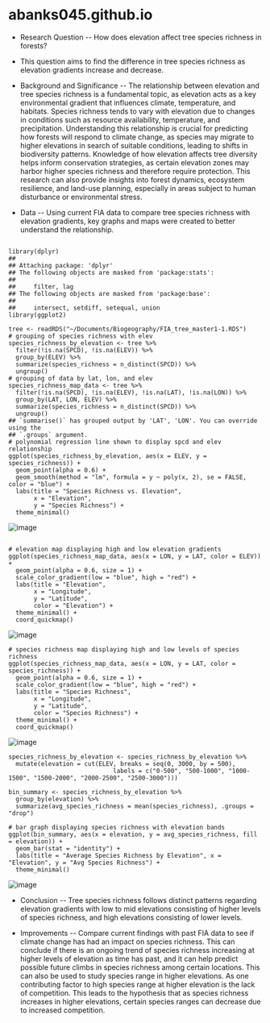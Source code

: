 # abanks045.github.io
- Research Question
-- How does elevation affect tree species richness in forests?

- This question aims to find the difference in tree species richness as elevation gradients increase and decrease.

- Background and Significance
-- The relationship between elevation and tree species richness is a fundamental topic, as elevation acts as a key environmental gradient that influences climate, temperature, and habitats. Species richness tends to vary with elevation due to changes in conditions such as resource availability, temperature, and precipitation. Understanding this relationship is crucial for predicting how forests will respond to climate change, as species may migrate to higher elevations in search of suitable conditions, leading to shifts in biodiversity patterns. Knowledge of how elevation affects tree diversity helps inform conservation strategies, as certain elevation zones may harbor higher species richness and therefore require protection. This research can also provide insights into forest dynamics, ecosystem resilience, and land-use planning, especially in areas subject to human disturbance or environmental stress.

- Data
-- Using current FIA data to compare tree species richness with elevation gradients, key graphs and maps were created to better understand the relationship.
  
```{r}

library(dplyr)
## 
## Attaching package: 'dplyr'
## The following objects are masked from 'package:stats':
## 
##     filter, lag
## The following objects are masked from 'package:base':
## 
##     intersect, setdiff, setequal, union
library(ggplot2)

tree <- readRDS("~/Documents/Biogeography/FIA_tree_master1-1.RDS")
# grouping of species richness with elev
species_richness_by_elevation <- tree %>%
  filter(!is.na(SPCD), !is.na(ELEV)) %>%
  group_by(ELEV) %>%
  summarize(species_richness = n_distinct(SPCD)) %>%
  ungroup()
# grouping of data by lat, lon, and elev
species_richness_map_data <- tree %>%
  filter(!is.na(SPCD), !is.na(ELEV), !is.na(LAT), !is.na(LON)) %>%
  group_by(LAT, LON, ELEV) %>%
  summarize(species_richness = n_distinct(SPCD)) %>%
  ungroup()
## `summarise()` has grouped output by 'LAT', 'LON'. You can override using the
## `.groups` argument.
# polynomial regression line shown to display spcd and elev relationship
ggplot(species_richness_by_elevation, aes(x = ELEV, y = species_richness)) +
  geom_point(alpha = 0.6) +
  geom_smooth(method = "lm", formula = y ~ poly(x, 2), se = FALSE, color = "blue") +
  labs(title = "Species Richness vs. Elevation",
       x = "Elevation",
       y = "Species Richness") +
  theme_minimal()

```

![image](https://github.com/user-attachments/assets/75f04fa2-9eb3-4683-bf02-fc1c7052bb28)

```{r}

# elevation map displaying high and low elevation gradients
ggplot(species_richness_map_data, aes(x = LON, y = LAT, color = ELEV)) +
  geom_point(alpha = 0.6, size = 1) +
  scale_color_gradient(low = "blue", high = "red") +
  labs(title = "Elevation",
       x = "Longitude",
       y = "Latitude",
       color = "Elevation") +
  theme_minimal() +
  coord_quickmap()

```

![image](https://github.com/user-attachments/assets/18b3a496-dad3-40e3-8a31-a48cd1bc4172)

```{r}
# species richness map displaying high and low levels of species richness
ggplot(species_richness_map_data, aes(x = LON, y = LAT, color = species_richness)) +
  geom_point(alpha = 0.6, size = 1) +
  scale_color_gradient(low = "blue", high = "red") +
  labs(title = "Species Richness",
       x = "Longitude",
       y = "Latitude",
       color = "Species Richness") +
  theme_minimal() +
  coord_quickmap()
```
![image](https://github.com/user-attachments/assets/ec6b3eca-7c0e-4470-a090-157808898852)

```{r}
species_richness_by_elevation <- species_richness_by_elevation %>%
  mutate(elevation = cut(ELEV, breaks = seq(0, 3000, by = 500), 
                             labels = c("0-500", "500-1000", "1000-1500", "1500-2000", "2000-2500", "2500-3000")))

bin_summary <- species_richness_by_elevation %>%
  group_by(elevation) %>%
  summarize(avg_species_richness = mean(species_richness), .groups = "drop")

# bar graph displaying species richness with elevation bands
ggplot(bin_summary, aes(x = elevation, y = avg_species_richness, fill = elevation)) +
  geom_bar(stat = "identity") +
  labs(title = "Average Species Richness by Elevation", x = "Elevation", y = "Avg Species Richness") +
  theme_minimal()
```
![image](https://github.com/user-attachments/assets/b8905461-efd7-4678-b56e-c60b91b8d4b8)

- Conclusion
-- Tree species richness follows distinct patterns regarding elevation gradients with low to mid elevations consisting of higher levels of species richness, and high elevations consisting of lower levels.

- Improvements
-- Compare current findings with past FIA data to see if climate change has had an impact on species richness. This can conclude if there is an ongoing trend of species richness increasing at higher levels of elevation as time has past, and it can help predict possible future climbs in species richness among certain locations. This can also be used to study species range in higher elevations. As one contributing factor to high species range at higher elevation is the lack of competition. This leads to the hypothesis that as species richness increases in higher elevations, certain species ranges can decrease due to increased competition.
